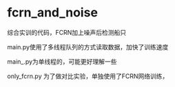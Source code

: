 # fcrn_and_noise

综合实训的代码，FCRN加上噪声后检测船只

main.py使用了多线程队列的方式读取数据，加快了训练速度  

main_.py为单线程的，可能更好理解一些


only_fcrn.py 为了做对比实验，单独使用了FCRN网络训练，